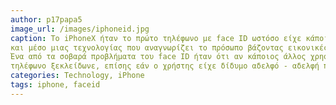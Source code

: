 ```yaml
---
author: p17papa5
image_url: /images/iphoneid.jpg
caption: Το iPhoneX ήταν το πρώτο τηλέφωνο με face ID ωστόσο είχε κάποια σοβαρά προβλήματα. Το face ID χρησιμοποιούσε την camera του τηλεφώνου
και μέσο μιας τεχνολογίας που αναγνωρίζει το πρόσωπο βάζοντας εικονικές κουκκίδες για να αναγνωρίσει τον ιδιοκτήτη και να ανοίξει το τηλέφωνο.
Ένα από τα σοβαρά προβλήματα του face ID ήταν ότι αν κάποιος άλλος χρησιμοποιούσε μια φωτογραφία του χρήστη από τα social media τότε το 
τηλέφωνο ξεκλείδωνε, επίσης εάν ο χρήστης είχε δίδυμο αδελφό - αδελφή που έμοιαζαν μπορούσε να ξεκλειδώσει το τηλέφωνο.
categories: Technology, iPhone
tags: iphone, faceid
---
```


